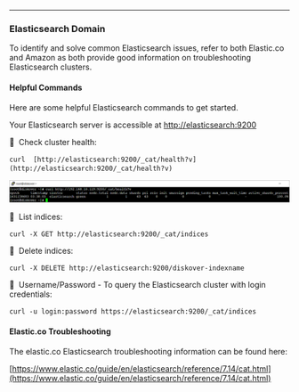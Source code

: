 ___
### Elasticsearch Domain

To identify and solve common Elasticsearch issues, refer to both Elastic.co and Amazon as both provide good information on troubleshooting Elasticsearch clusters.

#### Helpful Commands

Here are some helpful Elasticsearch commands to get started.

Your Elasticsearch server is accessible at [http://elasticsearch:9200](http://elasticsearch:9200/)

🔴 &nbsp;Check cluster health:
```
curl  [http://elasticsearch:9200/_cat/health?v](http://elasticsearch:9200/_cat/health?v)
```

![Image: Cluster Health Check](images/image_elasticsearch_cluster_health_check.png)

🔴 &nbsp;List indices:
```
curl -X GET http://elasticsearch:9200/_cat/indices
```

🔴 &nbsp;Delete indices:
```
curl -X DELETE http://elasticsearch:9200/diskover-indexname
```

🔴 &nbsp;Username/Password - To query the Elasticsearch cluster with login credentials:
```
curl -u login:password https://elasticsearch:9200/_cat/indices
```

#### Elastic.co Troubleshooting

The elastic.co Elasticsearch troubleshooting information can be found here:

[https://www.elastic.co/guide/en/elasticsearch/reference/7.14/cat.html](https://www.elastic.co/guide/en/elasticsearch/reference/7.14/cat.html)
